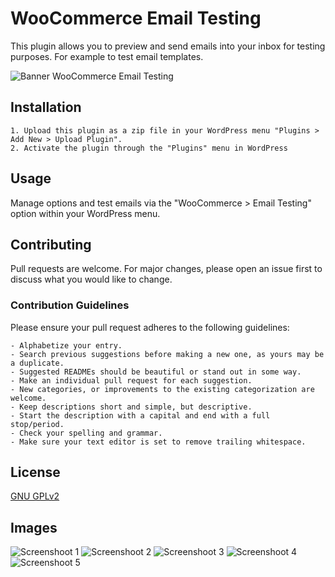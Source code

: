 # WooCommerce Email Testing
This plugin allows you to preview and send emails into your inbox for testing purposes. For example to test email templates.

![Banner WooCommerce Email Testing](https://s3.amazonaws.com/images.themes.email/wc-email-testing/banner.png)

## Installation

    1. Upload this plugin as a zip file in your WordPress menu "Plugins > Add New > Upload Plugin".
    2. Activate the plugin through the "Plugins" menu in WordPress

## Usage
Manage options and test emails via the "WooCommerce > Email Testing" option within your WordPress menu.

## Contributing
Pull requests are welcome. For major changes, please open an issue first to discuss what you would like to change.

### Contribution Guidelines
Please ensure your pull request adheres to the following guidelines:

    - Alphabetize your entry.
    - Search previous suggestions before making a new one, as yours may be a duplicate.
    - Suggested READMEs should be beautiful or stand out in some way.
    - Make an individual pull request for each suggestion.
    - New categories, or improvements to the existing categorization are welcome.
    - Keep descriptions short and simple, but descriptive.
    - Start the description with a capital and end with a full stop/period.
    - Check your spelling and grammar.
    - Make sure your text editor is set to remove trailing whitespace.

## License
[GNU GPLv2](https://choosealicense.com/licenses/gpl-2.0/)

## Images
![Screenshoot 1](https://s3.amazonaws.com/images.themes.email/wc-email-testing/screen_1.png)
![Screenshoot 2](https://s3.amazonaws.com/images.themes.email/wc-email-testing/screen_2.png)
![Screenshoot 3](https://s3.amazonaws.com/images.themes.email/wc-email-testing/screen_3.png)
![Screenshoot 4](https://s3.amazonaws.com/images.themes.email/wc-email-testing/screen_4.png)
![Screenshoot 5](https://s3.amazonaws.com/images.themes.email/wc-email-testing/screen_5.png)